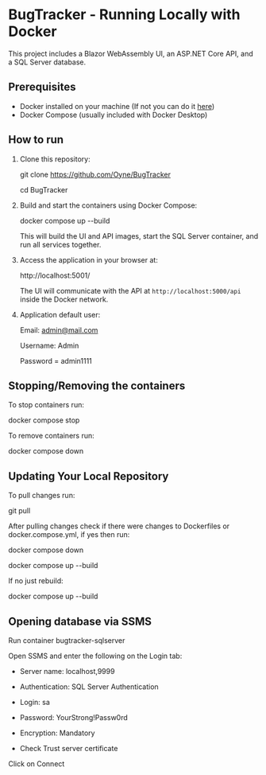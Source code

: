 # BugTracker - Running Locally with Docker

This project includes a Blazor WebAssembly UI, an ASP.NET Core API, and a SQL Server database.

## Prerequisites

- Docker installed on your machine (If not you can do it [here](https://www.docker.com/get-started/))
- Docker Compose (usually included with Docker Desktop)

## How to run

1. Clone this repository:

    git clone https://github.com/Oyne/BugTracker
    
    cd BugTracker

3. Build and start the containers using Docker Compose:

    docker compose up --build

    This will build the UI and API images, start the SQL Server container, and run all services together.

4. Access the application in your browser at:

    http://localhost:5001/

    The UI will communicate with the API at `http://localhost:5000/api` inside the Docker network.

5. Application default user:

    Email: admin@mail.com

    Username: Admin

    Password = admin1111
 
## Stopping/Removing the containers

To stop containers run:

docker compose stop

To remove containers run:

docker compose down

## Updating Your Local Repository

To pull changes run: 

git pull

After pulling changes check if there were changes to Dockerfiles or docker.compose.yml, if yes then run:

docker compose down

docker compose up --build

If no just rebuild:

docker compose up --build
## Opening database via SSMS

Run container bugtracker-sqlserver

Open SSMS and enter the following on the Login tab:

- Server name: localhost,9999
  
- Authentication: SQL Server Authentication

- Login: sa

- Password: YourStrong!Passw0rd

- Encryption: Mandatory

- Check Trust server certificate

Click on Connect



 



